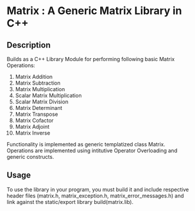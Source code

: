 # Matrix : A Generic Matrix Library in C++
Description
-------------------------------------------------------

Builds as a C++ Library Module for performing following
basic Matrix Operations:

1. Matrix Addition
2. Matrix Subtraction
3. Matrix Multiplication
4. Scalar Matrix Multiplication
5. Scalar Matrix Division
6. Matrix Determinant
7. Matrix Transpose
8. Matrix Cofactor
9. Matrix Adjoint
10. Matrix Inverse

Functionality is implemented as generic templatized class Matrix.
Operations are implemented using intitutive Operator Overloading
and generic constructs.

Usage
-------------------------------------------------------

To use the library in your program, you must build it and include
respective header files (matrix.h, matrix_exception.h, matrix_error_messages.h)
and link against the static/export library build(matrix.lib).
